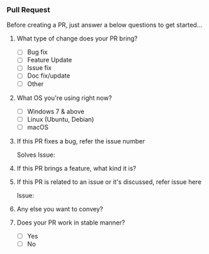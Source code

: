 ### Pull Request
Before creating a PR, just answer a below questions to get started...

1. What type of change does your PR bring?
    - [ ] Bug fix
    - [ ] Feature Update
    - [ ] Issue fix
    - [ ] Doc fix/update
    - [ ] Other

2. What OS you're using right now?
    - [ ] Windows 7 & above
    - [ ] Linux (Ubuntu, Debian)
    - [ ] macOS
  
3. If this PR fixes a bug, refer the issue number 

    Solves Issue: 
  
4. If this PR brings a feature, what kind it is?
  <!-- Explain here -->
  
5. If this PR is related to an issue or it's discussed, refer issue here
    
    Issue:
 
6. Any else you want to convey?

7. Does your PR work in stable manner?
    - [ ] Yes
    - [ ] No
